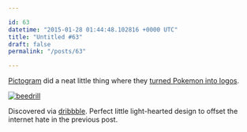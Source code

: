 ```yaml
---

id: 63
datetime: "2015-01-28 01:44:48.102816 +0000 UTC"
title: "Untitled #63"
draft: false
permalink: "/posts/63"

---
```


[Pictogram](http://pictogram.agency/) did a neat little thing where they [turned Pokemon into logos](http://pictogram.agency/pokemonbranding/). 

[![beedrill](https://d13yacurqjgara.cloudfront.net/users/215/screenshots/1894928/beedrill800_1x.png)](https://dribbble.com/shots/1894928-Beedrill-Pokemon-reimagined-as-company-logos)

Discovered via [dribbble](https://dribbble.com/icco/likes). Perfect little light-hearted design to offset the internet hate in the previous post.
